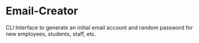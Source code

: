 # Email-Creator
CLI Interface to generate an initial email account and random password for new employees, students, staff, etc.
